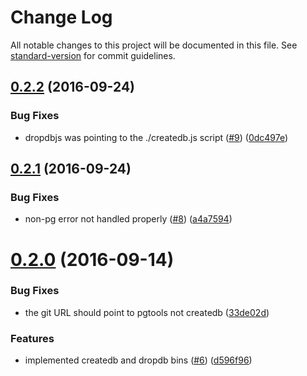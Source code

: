 # Change Log

All notable changes to this project will be documented in this file. See [standard-version](https://github.com/conventional-changelog/standard-version) for commit guidelines.

<a name="0.2.2"></a>
## [0.2.2](https://github.com/olalonde/pgtools/compare/v0.2.1...v0.2.2) (2016-09-24)


### Bug Fixes

* dropdbjs was pointing to the ./createdb.js script ([#9](https://github.com/olalonde/pgtools/issues/9)) ([0dc497e](https://github.com/olalonde/pgtools/commit/0dc497e))



<a name="0.2.1"></a>
## [0.2.1](https://github.com/olalonde/pgtools/compare/v0.2.0...v0.2.1) (2016-09-24)


### Bug Fixes

* non-pg error not handled properly ([#8](https://github.com/olalonde/pgtools/issues/8)) ([a4a7594](https://github.com/olalonde/pgtools/commit/a4a7594))



<a name="0.2.0"></a>
# [0.2.0](https://github.com/olalonde/pgtools/compare/v0.1.1...v0.2.0) (2016-09-14)


### Bug Fixes

* the git URL should point to pgtools not createdb ([33de02d](https://github.com/olalonde/pgtools/commit/33de02d))


### Features

* implemented createdb and dropdb bins ([#6](https://github.com/olalonde/pgtools/issues/6)) ([d596f96](https://github.com/olalonde/pgtools/commit/d596f96))
